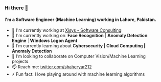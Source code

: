 ### Hi there 👋

#### I'm a Software Engineer (Machine Learning) working in Lahore, Pakistan.

- 🏢 I'm currently working at [Xisys - Software Consulting](https://xisys.co.uk)
- 🔭 I'm currently working on: **Face Recognition** | **Anomaly Detection Engine** | **Windows Logon Agent**
- 🌱 I’m currently learning about **Cybersecurity | Cloud Computing | Anomaly Detection**
- 👯 I’m looking to collaborate on Computer Vision/Machine Learning projects
- 📫 Reach me: [twitter.com/shaheryar212](https://twitter.com/shaheryar212)
- ⚡ Fun fact: I love playing around with machine learning algorithms
